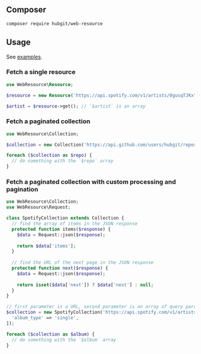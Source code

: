 ## Composer

```bash
composer require hubgit/web-resource
```

## Usage

See [examples](https://github.com/hubgit/web-resource-php/tree/master/examples).

### Fetch a single resource

```php
use WebResource\Resource;

$resource = new Resource('https://api.spotify.com/v1/artists/0gusqTJKxtU1UTmNRMHZcv');

$artist = $resource->get(); // `$artist` is an array
```

### Fetch a paginated collection

```php
use WebResource\Collection;

$collection = new Collection('https://api.github.com/users/hubgit/repos');

foreach ($collection as $repo) {
  // do something with the `$repo` array
}
```

### Fetch a paginated collection with custom processing and pagination

```php
use WebResource\Collection;
use WebResource\Request;

class SpotifyCollection extends Collection {
  // find the array of items in the JSON response
  protected function items($response) {
    $data = Request::json($response);
    
    return $data['items'];
  }
  
  // find the URL of the next page in the JSON response
  protected function next($response) {
    $data = Request::json($response);
    
    return isset($data['next']) ? $data['next'] : null;
  }
}

// first parameter is a URL, second parameter is an array of query parameters
$collection = new SpotifyCollection('https://api.spotify.com/v1/artists/0gusqTJKxtU1UTmNRMHZcv/albums', [
  'album_type' => 'single',
]);

foreach ($collection as $album) {
  // do something with the `$album` array
}
```

